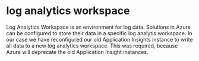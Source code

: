 # log analytics workspace

Log Analytics Workspace is an environment for log data. Solutions in Azure can be configured to store their data in a specific log analytis workspace. In our case we have reconfigured our old Application Insights instance to write all data to a new log analytics workspace. This was required, because Azure will deprecate the old Application Insight instances. 